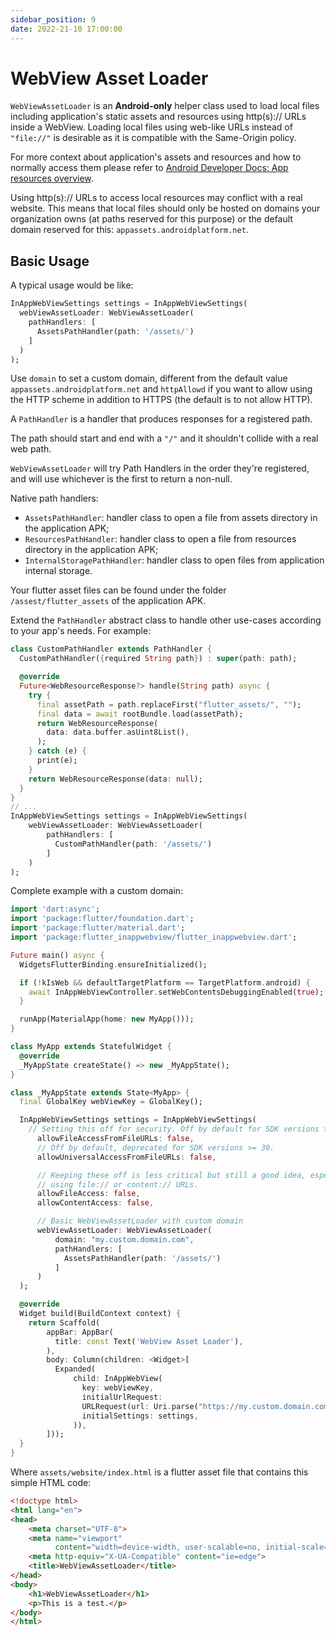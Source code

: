 ```yaml
---
sidebar_position: 9
date: 2022-21-10 17:00:00
---
```


# WebView Asset Loader

`WebViewAssetLoader` is an **Android-only** helper class used to load local files including application's static assets and resources using http(s):// URLs inside a WebView.
Loading local files using web-like URLs instead of `"file://"` is desirable as it is compatible with the Same-Origin policy.

For more context about application's assets and resources and how to normally access them please refer to
[Android Developer Docs: App resources overview](https://developer.android.com/guide/topics/resources/providing-resources).

Using http(s):// URLs to access local resources may conflict with a real website.
This means that local files should only be hosted on domains your organization owns
(at paths reserved for this purpose) or the default domain reserved for this: `appassets.androidplatform.net`.

## Basic Usage

A typical usage would be like:
```dart
InAppWebViewSettings settings = InAppWebViewSettings(
  webViewAssetLoader: WebViewAssetLoader(
    pathHandlers: [
      AssetsPathHandler(path: '/assets/')
    ]
  )
);
```

Use `domain` to set a custom domain, different from the default value `appassets.androidplatform.net` and
`httpAllowd` if you want to allow using the HTTP scheme in addition to HTTPS (the default is to not allow HTTP).

A `PathHandler` is a handler that produces responses for a registered path.

The path should start and end with a `"/"` and it shouldn't collide with a real web path.

`WebViewAssetLoader` will try Path Handlers in the order they're registered, and will use whichever is the first to return a non-null.

Native path handlers:
- `AssetsPathHandler`: handler class to open a file from assets directory in the application APK;
- `ResourcesPathHandler`: handler class to open a file from resources directory in the application APK;
- `InternalStoragePathHandler`: handler class to open files from application internal storage.

Your flutter asset files can be found under the folder `/assest/flutter_assets` of the application APK.

Extend the `PathHandler` abstract class to handle other use-cases according to your app's needs.
For example:
```dart
class CustomPathHandler extends PathHandler {
  CustomPathHandler({required String path}) : super(path: path);

  @override
  Future<WebResourceResponse?> handle(String path) async {
    try {
      final assetPath = path.replaceFirst("flutter_assets/", "");
      final data = await rootBundle.load(assetPath);
      return WebResourceResponse(
        data: data.buffer.asUint8List(),
      );
    } catch (e) {
      print(e);
    }
    return WebResourceResponse(data: null);
  }
}
// ...
InAppWebViewSettings settings = InAppWebViewSettings(
    webViewAssetLoader: WebViewAssetLoader(
        pathHandlers: [
          CustomPathHandler(path: '/assets/')
        ]
    )
);
```

Complete example with a custom domain:
```dart
import 'dart:async';
import 'package:flutter/foundation.dart';
import 'package:flutter/material.dart';
import 'package:flutter_inappwebview/flutter_inappwebview.dart';

Future main() async {
  WidgetsFlutterBinding.ensureInitialized();

  if (!kIsWeb && defaultTargetPlatform == TargetPlatform.android) {
    await InAppWebViewController.setWebContentsDebuggingEnabled(true);
  }

  runApp(MaterialApp(home: new MyApp()));
}

class MyApp extends StatefulWidget {
  @override
  _MyAppState createState() => new _MyAppState();
}

class _MyAppState extends State<MyApp> {
  final GlobalKey webViewKey = GlobalKey();

  InAppWebViewSettings settings = InAppWebViewSettings(
    // Setting this off for security. Off by default for SDK versions >= 16.
      allowFileAccessFromFileURLs: false,
      // Off by default, deprecated for SDK versions >= 30.
      allowUniversalAccessFromFileURLs: false,

      // Keeping these off is less critical but still a good idea, especially if your app is not
      // using file:// or content:// URLs.
      allowFileAccess: false,
      allowContentAccess: false,

      // Basic WebViewAssetLoader with custom domain
      webViewAssetLoader: WebViewAssetLoader(
          domain: "my.custom.domain.com",
          pathHandlers: [
            AssetsPathHandler(path: '/assets/')
          ]
      )
  );

  @override
  Widget build(BuildContext context) {
    return Scaffold(
        appBar: AppBar(
          title: const Text('WebView Asset Loader'),
        ),
        body: Column(children: <Widget>[
          Expanded(
              child: InAppWebView(
                key: webViewKey,
                initialUrlRequest:
                URLRequest(url: Uri.parse("https://my.custom.domain.com/assets/flutter_assets/assets/website/index.html")),
                initialSettings: settings,
              )),
        ]));
  }
}
```

Where `assets/website/index.html` is a flutter asset file that contains this simple HTML code:
```html
<!doctype html>
<html lang="en">
<head>
    <meta charset="UTF-8">
    <meta name="viewport"
          content="width=device-width, user-scalable=no, initial-scale=1.0, maximum-scale=1.0, minimum-scale=1.0">
    <meta http-equiv="X-UA-Compatible" content="ie=edge">
    <title>WebViewAssetLoader</title>
</head>
<body>
    <h1>WebViewAssetLoader</h1>
    <p>This is a test.</p>
</body>
</html>
```
